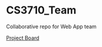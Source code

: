 # CS3710_Team
Collaborative repo for Web App team

[Project Board](https://github.com/users/BudLight-Year/projects/2/views/1)
